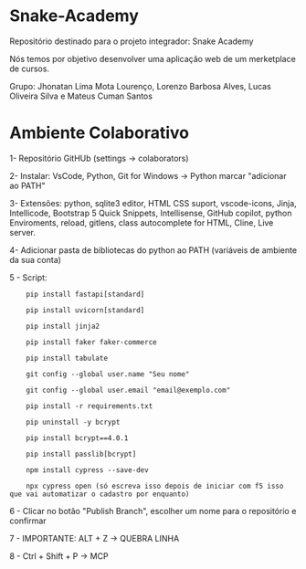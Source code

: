 # Snake-Academy
Repositório destinado para o projeto integrador: Snake Academy

Nós temos por objetivo desenvolver uma aplicação web de um merketplace de cursos.

Grupo: Jhonatan Lima Mota Lourenço, Lorenzo Barbosa Alves, Lucas Oliveira Silva e Mateus Cuman Santos

# Ambiente Colaborativo
1- Repositório GitHUb (settings -> colaborators)

2- Instalar: VsCode, Python, Git for Windows -> Python marcar "adicionar ao PATH"

3- Extensões: python, sqlite3 editor, HTML CSS suport, vscode-icons, Jinja, Intellicode, Bootstrap 5 Quick Snippets, Intellisense, GitHub copilot, python Enviroments, reload, gitlens, class autocomplete for HTML, Cline, Live server.

4- Adicionar pasta de bibliotecas do python ao PATH (variáveis de ambiente da sua conta)

5 - Script:

        pip install fastapi[standard]

        pip install uvicorn[standard]

        pip install jinja2

        pip install faker faker-commerce

        pip install tabulate

        git config --global user.name "Seu nome"
        
        git config --global user.email "email@exemplo.com"

        pip install -r requirements.txt

        pip uninstall -y bcrypt

        pip install bcrypt==4.0.1

        pip install passlib[bcrypt]

        npm install cypress --save-dev

        npx cypress open (só escreva isso depois de iniciar com f5 isso que vai automatizar o cadastro por enquanto)


6 - Clicar no botão "Publish Branch", escolher um nome para o repositório e confirmar

7 - IMPORTANTE: ALT + Z -> QUEBRA LINHA

8 - Ctrl + Shift + P -> MCP 

